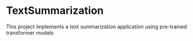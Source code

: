 # TextSummarization
This project implements a text summarization application using pre-trained transformer models
